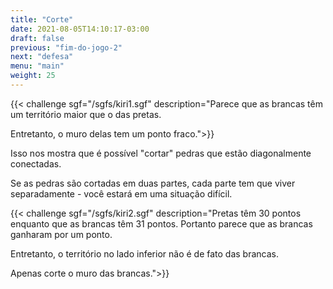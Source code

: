 ```yaml
---
title: "Corte"
date: 2021-08-05T14:10:17-03:00
draft: false
previous: "fim-do-jogo-2"
next: "defesa"
menu: "main"
weight: 25
---
```


{{< challenge sgf="/sgfs/kiri1.sgf" description="Parece que as brancas têm um território maior que o das pretas.</p><p>Entretanto, o muro delas tem um ponto fraco.">}} 

Isso nos mostra que é possível "cortar" pedras que estão diagonalmente conectadas.

Se as pedras são cortadas em duas partes, cada parte tem que viver separadamente - você estará em uma situação difícil.

{{< challenge sgf="/sgfs/kiri2.sgf" description="Pretas têm 30 pontos enquanto que as brancas têm 31 pontos. Portanto parece que as brancas ganharam por um ponto.</p><p>Entretanto, o território no lado inferior não é de fato das brancas.</p><p>Apenas corte o muro das brancas.">}} 
